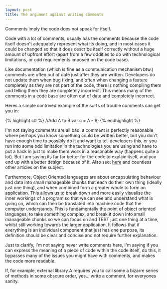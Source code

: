 ```yaml
---
layout: post
title: The argument against writing comments
---
```


Comments imply the code does not speak for itself.

Code with a lot of comments, usually has the comments because the code itself doesn't adequately represent what its doing, and in most cases it could be changed so that it does describe itself correctly without a huge amount of upfront effort (apart from a few oddities to do with technological limitations, or odd requirements imposed on the code base).

Like documentation (which is fine as a communication mechanism btw.) comments are often out of date just after they are written. Developers do not update them when bug fixing, and often when changing a feature completely as they are not part of the code, there is nothing compiling them and telling them they are completely incorrect. This means many of the comments in a code base are often out of date and completely incorrect. 

Heres a simple contrived example of the sorts of trouble comments can get you in:

{% highlight c# %}
//Add A to B
var c = A - B;
{% endhighlight %}


I'm not saying comments are all bad, a comment is perfectly reasonable where perhaps you know something could be written better, but you don't have enough time to possibly do it and want to tell developers this, or you run into some odd limitation in the technologies you are using and have to put a hack in just to make them work in a reasonable way (happens quite a lot). But I am saying its far far better for the code to explain itself, and you end up with a better design because of it. Also see: <a href ='http://butunclebob.com/ArticleS.TimOttinger.ApologizeIncode'>here</a> and countless other articles on the subject. 

Furthermore, Object Oriented languages are about encapsulating behaviour and data into small manageable chunks that each do their own thing (ideally just one thing), and when combined form a greater whole to form an application. This allows us to break down and more easily visualise the inner workings of a program so that we can see and understand what is going on, which can then be translated into machine code that the computer understands. This is fundamentally the point of object oriented languages, to take something complex, and break it down into small manageable chunks so we can focus on and TEST just one thing at a time, whilst still working towards the larger application. It follows that if everything is an individual component that just has one purpose, its definition should be clear and concise and not require further explanation.

Just to clarify, I'm not saying never write comments here, I'm saying if you can express the meaning of a piece of code within the code itself, do this, it bypasses many of the issues you might have with comments, and makes the code more readable.

If, for example, external library A requires you to call some a bizarre series of methods in some obscure order, yes... write a comment, for everyones sanity.

